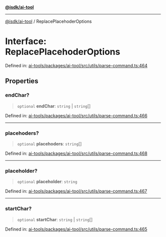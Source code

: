 [**@isdk/ai-tool**](../README.md)

***

[@isdk/ai-tool](../globals.md) / ReplacePlacehoderOptions

# Interface: ReplacePlacehoderOptions

Defined in: [ai-tools/packages/ai-tool/src/utils/parse-command.ts:464](https://github.com/isdk/ai-tool.js/blob/a24331161aecd2d7bbd8dc9f9cd3d984871261cb/src/utils/parse-command.ts#L464)

## Properties

### endChar?

> `optional` **endChar**: `string` \| `string`[]

Defined in: [ai-tools/packages/ai-tool/src/utils/parse-command.ts:466](https://github.com/isdk/ai-tool.js/blob/a24331161aecd2d7bbd8dc9f9cd3d984871261cb/src/utils/parse-command.ts#L466)

***

### placehoders?

> `optional` **placehoders**: `string`[]

Defined in: [ai-tools/packages/ai-tool/src/utils/parse-command.ts:468](https://github.com/isdk/ai-tool.js/blob/a24331161aecd2d7bbd8dc9f9cd3d984871261cb/src/utils/parse-command.ts#L468)

***

### placeholder?

> `optional` **placeholder**: `string`

Defined in: [ai-tools/packages/ai-tool/src/utils/parse-command.ts:467](https://github.com/isdk/ai-tool.js/blob/a24331161aecd2d7bbd8dc9f9cd3d984871261cb/src/utils/parse-command.ts#L467)

***

### startChar?

> `optional` **startChar**: `string` \| `string`[]

Defined in: [ai-tools/packages/ai-tool/src/utils/parse-command.ts:465](https://github.com/isdk/ai-tool.js/blob/a24331161aecd2d7bbd8dc9f9cd3d984871261cb/src/utils/parse-command.ts#L465)
